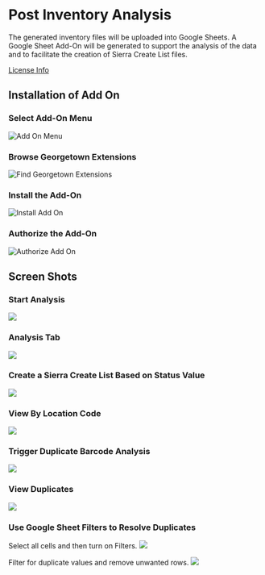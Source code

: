 # Post Inventory Analysis

The generated inventory files will be uploaded into Google Sheets.  A Google Sheet Add-On will be generated to support the analysis of the 
data and to facilitate the creation of Sierra Create List files.

[License Info](LICENSE.md)

## Installation of Add On

### Select Add-On Menu
![Add On Menu](gs-addon/screenshots/install1.jpg)

### Browse Georgetown Extensions
![Find Georgetown Extensions](gs-addon/screenshots/install2.jpg)

### Install the Add-On
![Install Add On](gs-addon/screenshots/install3.jpg)

### Authorize the Add-On
![Authorize Add On](gs-addon/screenshots/install4.jpg)

## Screen Shots

### Start Analysis

![](gs-addon/screenshots/screen1.jpg)

### Analysis Tab

![](gs-addon/screenshots/screen2.jpg)

### Create a Sierra Create List Based on Status Value
![](gs-addon/screenshots/screen3.jpg)

### View By Location Code
![](gs-addon/screenshots/screen4.jpg)

### Trigger Duplicate Barcode Analysis
![](gs-addon/screenshots/screen5.jpg)

### View Duplicates
![](gs-addon/screenshots/screen6.jpg)

### Use Google Sheet Filters to Resolve Duplicates
Select all cells and then turn on Filters.
![](gs-addon/screenshots/screen7.jpg)

Filter for duplicate values and remove unwanted rows.
![](gs-addon/screenshots/screen8.jpg)
